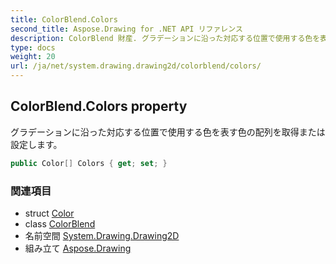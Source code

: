 ```yaml
---
title: ColorBlend.Colors
second_title: Aspose.Drawing for .NET API リファレンス
description: ColorBlend 財産. グラデーションに沿った対応する位置で使用する色を表す色の配列を取得または設定します
type: docs
weight: 20
url: /ja/net/system.drawing.drawing2d/colorblend/colors/
---
```

## ColorBlend.Colors property

グラデーションに沿った対応する位置で使用する色を表す色の配列を取得または設定します。

```csharp
public Color[] Colors { get; set; }
```

### 関連項目

* struct [Color](../../../system.drawing/color/)
* class [ColorBlend](../)
* 名前空間 [System.Drawing.Drawing2D](../../colorblend/)
* 組み立て [Aspose.Drawing](../../../)


